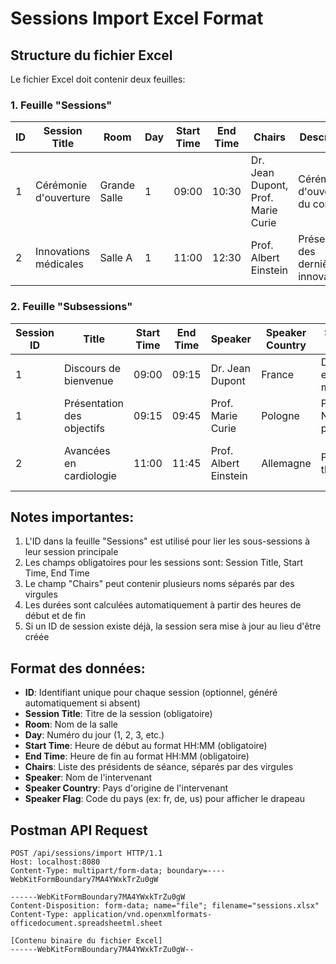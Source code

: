 # Sessions Import Excel Format

## Structure du fichier Excel

Le fichier Excel doit contenir deux feuilles:

### 1. Feuille "Sessions"

| ID | Session Title | Room | Day | Start Time | End Time | Chairs | Description |
|----|--------------|------|-----|------------|---------|--------|------------|
| 1  | Cérémonie d'ouverture | Grande Salle | 1 | 09:00 | 10:30 | Dr. Jean Dupont, Prof. Marie Curie | Cérémonie d'ouverture du congrès |
| 2  | Innovations médicales | Salle A | 1 | 11:00 | 12:30 | Prof. Albert Einstein | Présentation des dernières innovations |

### 2. Feuille "Subsessions"

| Session ID | Title | Start Time | End Time | Speaker | Speaker Country | Speaker Bio | Speaker Flag | Description |
|------------|-------|------------|---------|---------|----------------|------------|-------------|------------|
| 1 | Discours de bienvenue | 09:00 | 09:15 | Dr. Jean Dupont | France | Docteur en médecine | fr | Introduction au congrès |
| 1 | Présentation des objectifs | 09:15 | 09:45 | Prof. Marie Curie | Pologne | Prix Nobel de physique | pl | Objectifs pour cette année |
| 2 | Avancées en cardiologie | 11:00 | 11:45 | Prof. Albert Einstein | Allemagne | Physicien théoricien | de | Nouvelles approches en cardiologie |

## Notes importantes:

1. L'ID dans la feuille "Sessions" est utilisé pour lier les sous-sessions à leur session principale
2. Les champs obligatoires pour les sessions sont: Session Title, Start Time, End Time
3. Le champ "Chairs" peut contenir plusieurs noms séparés par des virgules
4. Les durées sont calculées automatiquement à partir des heures de début et de fin
5. Si un ID de session existe déjà, la session sera mise à jour au lieu d'être créée

## Format des données:

- **ID**: Identifiant unique pour chaque session (optionnel, généré automatiquement si absent)
- **Session Title**: Titre de la session (obligatoire)
- **Room**: Nom de la salle
- **Day**: Numéro du jour (1, 2, 3, etc.)
- **Start Time**: Heure de début au format HH:MM (obligatoire)
- **End Time**: Heure de fin au format HH:MM (obligatoire)
- **Chairs**: Liste des présidents de séance, séparés par des virgules
- **Speaker**: Nom de l'intervenant
- **Speaker Country**: Pays d'origine de l'intervenant
- **Speaker Flag**: Code du pays (ex: fr, de, us) pour afficher le drapeau

## Postman API Request

```
POST /api/sessions/import HTTP/1.1
Host: localhost:8080
Content-Type: multipart/form-data; boundary=----WebKitFormBoundary7MA4YWxkTrZu0gW

------WebKitFormBoundary7MA4YWxkTrZu0gW
Content-Disposition: form-data; name="file"; filename="sessions.xlsx"
Content-Type: application/vnd.openxmlformats-officedocument.spreadsheetml.sheet

[Contenu binaire du fichier Excel]
------WebKitFormBoundary7MA4YWxkTrZu0gW-- 